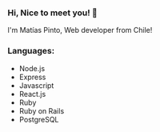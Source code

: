 ### Hi, Nice to meet you! 👋

I'm Matías Pinto, Web developer from Chile!

### Languages:

* Node.js
* Express
* Javascript
* React.js
* Ruby
* Ruby on Rails
* PostgreSQL

<!--
**matiasPintoDiaz/matiasPintoDiaz** is a ✨ _special_ ✨ repository because its `README.md` (this file) appears on your GitHub profile.

Here are some ideas to get you started:

- 🔭 I’m currently working on ...
- 🌱 I’m currently learning ...
- 👯 I’m looking to collaborate on ...
- 🤔 I’m looking for help with ...
- 💬 Ask me about ...
- 📫 How to reach me: ...
- 😄 Pronouns: ...
- ⚡ Fun fact: ...
-->

